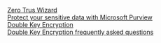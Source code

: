 
[Zero Trus Wizard](https://www.microsoft.com/de-de/security/business/zero-trust/maturity-model-assessment-tool?activetab=solution-wizard:primaryr1)  
[Protect your sensitive data with Microsoft Purview](https://learn.microsoft.com/en-us/microsoft-365/compliance/information-protection?view=o365-worldwide)  
[Double Key Encryption](https://learn.microsoft.com/en-us/microsoft-365/compliance/double-key-encryption?view=o365-worldwide)  
[Double Key Encryption frequently asked questions](https://learn.microsoft.com/en-us/microsoft-365/compliance/double-key-encryption-overview?view=o365-worldwide)  

